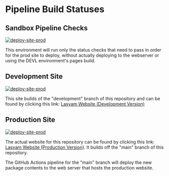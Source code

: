 # Pipeline Build Statuses

## Sandbox Pipeline Checks

[![deploy-site-prod](https://github.com/pperepa/lasyam_website/actions/workflows/deploy-site-prod.yml/badge.svg?branch=sandbox)](https://github.com/pperepa/lasyam_website/actions/workflows/deploy-site-prod.yml)

This environment will run only the status checks that need to pass in order for the prod site to deploy, without actually deploying to the webserver or using the DEVL environment's pages build.  

## Development Site

[![deploy-site-prod](https://github.com/pperepa/lasyam_website/actions/workflows/deploy-site-prod.yml/badge.svg?branch=development)](https://github.com/pperepa/lasyam_website/actions/workflows/deploy-site-prod.yml)

This site builds of the "development" branch of this repository and can be found by clicking this link: [Lasyam Website (Development Version)](https://pperepa.github.io/lasyam_website/)

## Production Site

[![deploy-site-prod](https://github.com/pperepa/lasyam_website/actions/workflows/deploy-site-prod.yml/badge.svg?branch=main)](https://github.com/pperepa/lasyam_website/actions/workflows/deploy-site-prod.yml)

The actual website for this repository can be found by clicking this link: [Lasyam Website (Production Version)](https://www.lasyam.org/). It builds off the "main" branch of this repository.  

The GitHub Actions pipeline for the "main" branch will deploy the new package contents to the web server that hosts the production website.  
